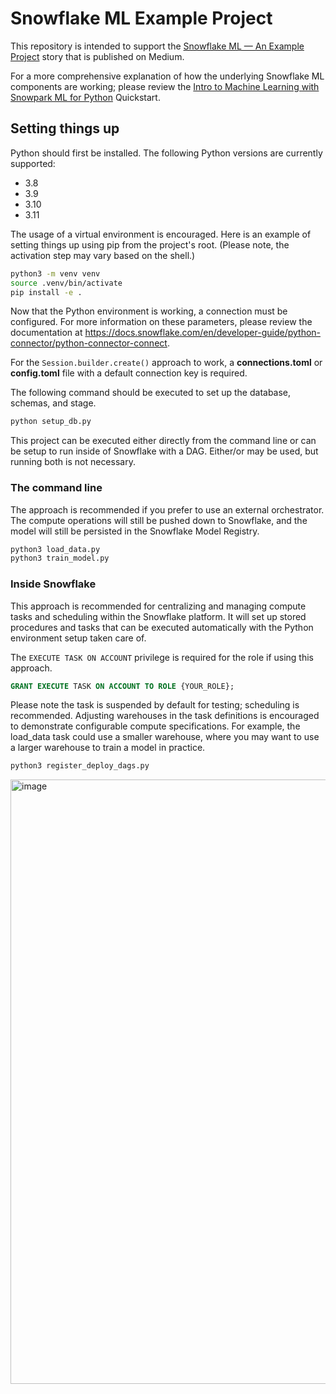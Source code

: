 # Snowflake ML Example Project

This repository is intended to support the [Snowflake ML — An Example Project](https://medium.com/snowflake/snowpark-ml-an-example-project-5627e212520c)
story that is published on Medium.

For a more comprehensive explanation of how the underlying Snowflake ML
components are working; please review the
[Intro to Machine Learning with Snowpark ML for Python](https://quickstarts.snowflake.com/guide/intro_to_machine_learning_with_snowpark_ml_for_python)
Quickstart.

## Setting things up

Python should first be installed. The following Python versions are
currently supported:
- 3.8
- 3.9
- 3.10
- 3.11

The usage of a virtual environment is encouraged. Here is an example of setting
things up using pip from the project's root. (Please note, the activation
step may vary based on the shell.)

```sh
python3 -m venv venv
source .venv/bin/activate
pip install -e .
```

Now that the Python environment is working, a connection must be configured.
For more information on these parameters, please review the documentation at
https://docs.snowflake.com/en/developer-guide/python-connector/python-connector-connect.

For the `Session.builder.create()` approach to work, a **connections.toml** or
**config.toml** file with a default connection key is required.

The following command should be executed to set up the database, schemas, and stage.
```sh
python setup_db.py
```

This project can be executed either directly from the command line or can be
setup to run inside of Snowflake with a DAG. Either/or may be used, but running
both is not necessary.

### The command line

The approach is recommended if you prefer to use an external orchestrator. The
compute operations will still be pushed down to Snowflake, and the model will
still be persisted in the Snowflake Model Registry.

```sh
python3 load_data.py
python3 train_model.py
```

### Inside Snowflake

This approach is recommended for centralizing and managing compute tasks and
scheduling within the Snowflake platform. It will set up stored procedures and
tasks that can be executed automatically with the Python environment setup
taken care of.

The `EXECUTE TASK ON ACCOUNT` privilege is required for the role if using this
approach.

```sql
GRANT EXECUTE TASK ON ACCOUNT TO ROLE {YOUR_ROLE};
```

Please note the task is suspended by default for testing; scheduling
is recommended. Adjusting warehouses in the task definitions is encouraged to
demonstrate configurable compute specifications. For example, the load_data task
could use a smaller warehouse, where you may want to use a larger warehouse to
train a model in practice.

```sh
python3 register_deploy_dags.py
```

<img width="967" alt="image" src="https://github.com/IndexSeek/snowflake-ml-example-project/assets/50381805/63f47739-4601-46c3-b93e-e3f8c2e6fdeb">
